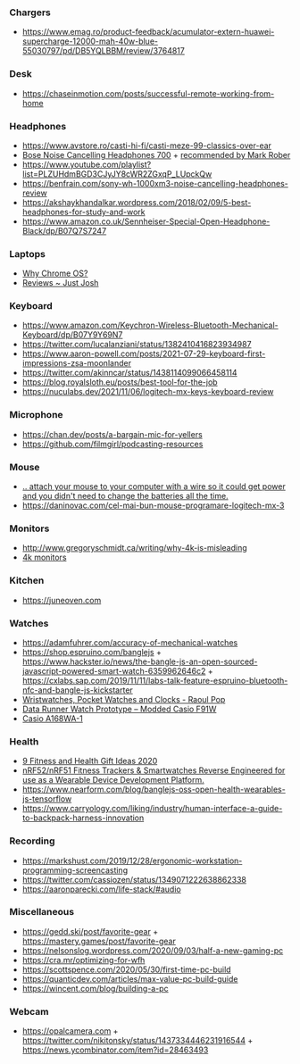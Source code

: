 ### Chargers

- https://www.emag.ro/product-feedback/acumulator-extern-huawei-supercharge-12000-mah-40w-blue-55030797/pd/DB5YQLBBM/review/3764817

### Desk

- https://chaseinmotion.com/posts/successful-remote-working-from-home

### Headphones

- https://www.avstore.ro/casti-hi-fi/casti-meze-99-classics-over-ear
- [Bose Noise Cancelling Headphones 700](https://www.bose.com/en_us/better_with_bose/mark-rober.html?mc=25_SM_HP_SC_00_YT_markrober3) + [recommended by Mark Rober](https://youtu.be/a_TSR_v07m0)
- https://www.youtube.com/playlist?list=PLZUHdmBGD3CJyJY8cWR2ZGxqP_LUpckQw
- https://benfrain.com/sony-wh-1000xm3-noise-cancelling-headphones-review
- https://akshaykhandalkar.wordpress.com/2018/02/09/5-best-headphones-for-study-and-work
- https://www.amazon.co.uk/Sennheiser-Special-Open-Headphone-Black/dp/B07Q7S7247

### Laptops

- [Why Chrome OS?](https://twitter.com/WebReflection/status/1244374562139242497)
- [Reviews ~ Just Josh](https://www.youtube.com/playlist?list=PLUkjpFwWO9XkPWBing0cgdzKHUfewUVpu)

### Keyboard

- https://www.amazon.com/Keychron-Wireless-Bluetooth-Mechanical-Keyboard/dp/B07Y9Y69N7
- https://twitter.com/lucalanziani/status/1382410416823934987
- https://www.aaron-powell.com/posts/2021-07-29-keyboard-first-impressions-zsa-moonlander
- https://twitter.com/akinncar/status/1438114099066458114
- https://blog.royalsloth.eu/posts/best-tool-for-the-job
- https://nuculabs.dev/2021/11/06/logitech-mx-keys-keyboard-review

### Microphone

- https://chan.dev/posts/a-bargain-mic-for-yellers
- https://github.com/filmgirl/podcasting-resources

### Mouse

- [.. attach your mouse to your computer with a wire so it could get power and you didn't need to change the batteries all the time.](https://twitter.com/seldo/status/1215719226188582913)
- https://daninovac.com/cel-mai-bun-mouse-programare-logitech-mx-3

### Monitors

- http://www.gregoryschmidt.ca/writing/why-4k-is-misleading
- [4k monitors](https://twitter.com/rogie/status/1221294864144318468)

### Kitchen

- https://juneoven.com

### Watches

- https://adamfuhrer.com/accuracy-of-mechanical-watches
- https://shop.espruino.com/banglejs + https://www.hackster.io/news/the-bangle-js-an-open-sourced-javascript-powered-smart-watch-6359962646c2 + https://cxlabs.sap.com/2019/11/11/labs-talk-feature-espruino-bluetooth-nfc-and-bangle-js-kickstarter
- [Wristwatches, Pocket Watches and Clocks - Raoul Pop](https://www.youtube.com/playlist?list=PLrRIVfn0U02MtXG5_qZ0nI2MAw3e2k-a_)
- [Data Runner Watch Prototype – Modded Casio F91W](https://news.ycombinator.com/item?id=23975012)
- [Casio A168WA-1](https://twitter.com/dhh/status/1369233695660519428)

### Health

- [9 Fitness and Health Gift Ideas 2020](https://youtu.be/G9n51Xtcm_A)
- [nRF52/nRF51 Fitness Trackers & Smartwatches Reverse Engineered for use as a Wearable Device Development Platform.](https://github.com/curtpw/nRF5x-device-reverse-engineering)
- https://www.nearform.com/blog/banglejs-oss-open-health-wearables-js-tensorflow
- https://www.carryology.com/liking/industry/human-interface-a-guide-to-backpack-harness-innovation

### Recording

- https://markshust.com/2019/12/28/ergonomic-workstation-programming-screencasting
- https://twitter.com/cassiozen/status/1349071222638862338
- https://aaronparecki.com/life-stack/#audio

### Miscellaneous

- https://gedd.ski/post/favorite-gear + https://mastery.games/post/favorite-gear
- https://nelsonslog.wordpress.com/2020/09/03/half-a-new-gaming-pc
- https://cra.mr/optimizing-for-wfh
- https://scottspence.com/2020/05/30/first-time-pc-build
- https://quanticdev.com/articles/max-value-pc-build-guide
- https://wincent.com/blog/building-a-pc

### Webcam

- https://opalcamera.com + https://twitter.com/nikitonsky/status/1437334446231916544 + https://news.ycombinator.com/item?id=28463493